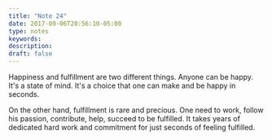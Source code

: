 ```yaml
---
title: "Note 24"
date: 2017-09-06T20:56:10-05:00
type: notes
keywords:
description:
draft: false
---
```

[comment]: # (A note is any quick thought, quote, one-liners or a simple tweet. )

Happiness and fulfillment are two different things. Anyone can be happy. It's a state of mind. It's a choice that one can make and be happy in seconds.

On the other hand, fulfillment is rare and precious. One need to work, follow his passion, contribute, help, succeed to be fulfilled. It takes years of dedicated hard work and commitment for just seconds of feeling fulfilled.
